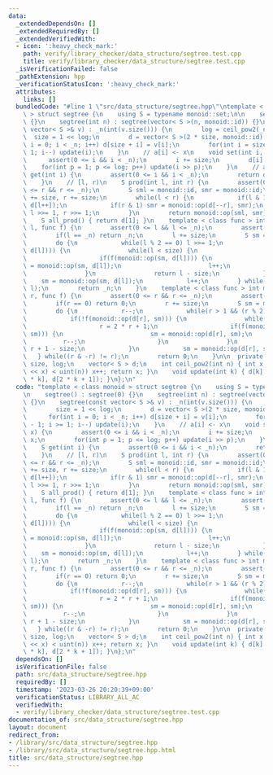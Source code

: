 ```yaml
---
data:
  _extendedDependsOn: []
  _extendedRequiredBy: []
  _extendedVerifiedWith:
  - icon: ':heavy_check_mark:'
    path: verify/library_checker/data_structure/segtree.test.cpp
    title: verify/library_checker/data_structure/segtree.test.cpp
  _isVerificationFailed: false
  _pathExtension: hpp
  _verificationStatusIcon: ':heavy_check_mark:'
  attributes:
    links: []
  bundledCode: "#line 1 \"src/data_structure/segtree.hpp\"\ntemplate < class monoid\
    \ > struct segtree {\n    using S = typename monoid::set;\n\n    segtree() : segtree(0)\
    \ {}\n    segtree(int n) : segtree(vector< S >(n, monoid::id)) {}\n    segtree(const\
    \ vector< S >& v) : _n(int(v.size())) {\n        log = ceil_pow2(_n);\n      \
    \  size = 1 << log;\n        d = vector< S >(2 * size, monoid::id);\n        for(int\
    \ i = 0; i < _n; i++) d[size + i] = v[i];\n        for(int i = size - 1; i >=\
    \ 1; i--) update(i);\n    }\n    // a[i] <- x\n    void set(int i, S x) {\n  \
    \      assert(0 <= i && i < _n);\n        i += size;\n        d[i] = x;\n    \
    \    for(int p = 1; p <= log; p++) update(i >> p);\n    }\n    // a[i]\n    S\
    \ get(int i) {\n        assert(0 <= i && i < _n);\n        return d[i + size];\n\
    \    }\n    // [l, r)\n    S prod(int l, int r) {\n        assert(0 <= l && l\
    \ <= r && r <= _n);\n        S sml = monoid::id, smr = monoid::id;\n        l\
    \ += size, r += size;\n        while(l < r) {\n            if(l & 1) sml = monoid::op(sml,\
    \ d[l++]);\n            if(r & 1) smr = monoid::op(d[--r], smr);\n           \
    \ l >>= 1, r >>= 1;\n        }\n        return monoid::op(sml, smr);\n    }\n\
    \    S all_prod() { return d[1]; }\n    template < class func > int max_right(int\
    \ l, func f) {\n        assert(0 <= l && l <= _n);\n        assert(f(monoid::id));\n\
    \        if(l == _n) return _n;\n        l += size;\n        S sm = monoid::id;\n\
    \        do {\n            while(l % 2 == 0) l >>= 1;\n            if(!f(monoid::op(sm,\
    \ d[l]))) {\n                while(l < size) {\n                    l = 2 * l;\n\
    \                    if(f(monoid::op(sm, d[l]))) {\n                        sm\
    \ = monoid::op(sm, d[l]);\n                        l++;\n                    }\n\
    \                }\n                return l - size;\n            }\n        \
    \    sm = monoid::op(sm, d[l]);\n            l++;\n        } while((l & -l) !=\
    \ l);\n        return _n;\n    }\n    template < class func > int min_left(int\
    \ r, func f) {\n        assert(0 <= r && r <= _n);\n        assert(f(monoid::id));\n\
    \        if(r == 0) return 0;\n        r += size;\n        S sm = monoid::id;\n\
    \        do {\n            r--;\n            while(r > 1 && (r % 2)) r >>= 1;\n\
    \            if(!f(monoid::op(d[r], sm))) {\n                while(r < size) {\n\
    \                    r = 2 * r + 1;\n                    if(f(monoid::op(d[r],\
    \ sm))) {\n                        sm = monoid::op(d[r], sm);\n              \
    \          r--;\n                    }\n                }\n                return\
    \ r + 1 - size;\n            }\n            sm = monoid::op(d[r], sm);\n     \
    \   } while((r & -r) != r);\n        return 0;\n    }\n\n  private:\n    int _n,\
    \ size, log;\n    vector< S > d;\n    int ceil_pow2(int n) { int x = 0; while((1U\
    \ << x) < uint(n)) x++; return x; }\n    void update(int k) { d[k] = monoid::op(d[2\
    \ * k], d[2 * k + 1]); }\n};\n"
  code: "template < class monoid > struct segtree {\n    using S = typename monoid::set;\n\
    \n    segtree() : segtree(0) {}\n    segtree(int n) : segtree(vector< S >(n, monoid::id))\
    \ {}\n    segtree(const vector< S >& v) : _n(int(v.size())) {\n        log = ceil_pow2(_n);\n\
    \        size = 1 << log;\n        d = vector< S >(2 * size, monoid::id);\n  \
    \      for(int i = 0; i < _n; i++) d[size + i] = v[i];\n        for(int i = size\
    \ - 1; i >= 1; i--) update(i);\n    }\n    // a[i] <- x\n    void set(int i, S\
    \ x) {\n        assert(0 <= i && i < _n);\n        i += size;\n        d[i] =\
    \ x;\n        for(int p = 1; p <= log; p++) update(i >> p);\n    }\n    // a[i]\n\
    \    S get(int i) {\n        assert(0 <= i && i < _n);\n        return d[i + size];\n\
    \    }\n    // [l, r)\n    S prod(int l, int r) {\n        assert(0 <= l && l\
    \ <= r && r <= _n);\n        S sml = monoid::id, smr = monoid::id;\n        l\
    \ += size, r += size;\n        while(l < r) {\n            if(l & 1) sml = monoid::op(sml,\
    \ d[l++]);\n            if(r & 1) smr = monoid::op(d[--r], smr);\n           \
    \ l >>= 1, r >>= 1;\n        }\n        return monoid::op(sml, smr);\n    }\n\
    \    S all_prod() { return d[1]; }\n    template < class func > int max_right(int\
    \ l, func f) {\n        assert(0 <= l && l <= _n);\n        assert(f(monoid::id));\n\
    \        if(l == _n) return _n;\n        l += size;\n        S sm = monoid::id;\n\
    \        do {\n            while(l % 2 == 0) l >>= 1;\n            if(!f(monoid::op(sm,\
    \ d[l]))) {\n                while(l < size) {\n                    l = 2 * l;\n\
    \                    if(f(monoid::op(sm, d[l]))) {\n                        sm\
    \ = monoid::op(sm, d[l]);\n                        l++;\n                    }\n\
    \                }\n                return l - size;\n            }\n        \
    \    sm = monoid::op(sm, d[l]);\n            l++;\n        } while((l & -l) !=\
    \ l);\n        return _n;\n    }\n    template < class func > int min_left(int\
    \ r, func f) {\n        assert(0 <= r && r <= _n);\n        assert(f(monoid::id));\n\
    \        if(r == 0) return 0;\n        r += size;\n        S sm = monoid::id;\n\
    \        do {\n            r--;\n            while(r > 1 && (r % 2)) r >>= 1;\n\
    \            if(!f(monoid::op(d[r], sm))) {\n                while(r < size) {\n\
    \                    r = 2 * r + 1;\n                    if(f(monoid::op(d[r],\
    \ sm))) {\n                        sm = monoid::op(d[r], sm);\n              \
    \          r--;\n                    }\n                }\n                return\
    \ r + 1 - size;\n            }\n            sm = monoid::op(d[r], sm);\n     \
    \   } while((r & -r) != r);\n        return 0;\n    }\n\n  private:\n    int _n,\
    \ size, log;\n    vector< S > d;\n    int ceil_pow2(int n) { int x = 0; while((1U\
    \ << x) < uint(n)) x++; return x; }\n    void update(int k) { d[k] = monoid::op(d[2\
    \ * k], d[2 * k + 1]); }\n};\n"
  dependsOn: []
  isVerificationFile: false
  path: src/data_structure/segtree.hpp
  requiredBy: []
  timestamp: '2023-03-26 20:20:39+09:00'
  verificationStatus: LIBRARY_ALL_AC
  verifiedWith:
  - verify/library_checker/data_structure/segtree.test.cpp
documentation_of: src/data_structure/segtree.hpp
layout: document
redirect_from:
- /library/src/data_structure/segtree.hpp
- /library/src/data_structure/segtree.hpp.html
title: src/data_structure/segtree.hpp
---
```

